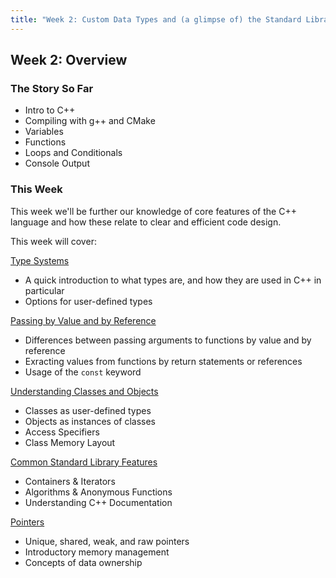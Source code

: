 ```yaml
---
title: "Week 2: Custom Data Types and (a glimpse of) the Standard Library"
---
```


## Week 2: Overview 

### The Story So Far

* Intro to C++ 
* Compiling with g++ and CMake
* Variables
* Functions
* Loops and Conditionals
* Console Output

### This Week

This week we'll be further our knowledge of core features of the C++ language and how these relate to clear and efficient code design. 

This week will cover:

[Type Systems](./sec01Types.html)

- A quick introduction to what types are, and how they are used in C++ in particular
- Options for user-defined types

[Passing by Value and by Reference](./sec02PassByValueOrReference.html)

- Differences between passing arguments to functions by value and by reference
- Exracting values from functions by return statements or references
- Usage of the `const` keyword

[Understanding Classes and Objects](./sec03ObjectOrientedProgramming.html)

- Classes as user-defined types
- Objects as instances of classes
- Access Specifiers
- Class Memory Layout

[Common Standard Library Features](./sec04StandardLibrary.html)

- Containers & Iterators 
- Algorithms & Anonymous Functions
- Understanding C++ Documentation

[Pointers](./sec05Pointers.html)

- Unique, shared, weak, and raw pointers
- Introductory memory management
- Concepts of data ownership